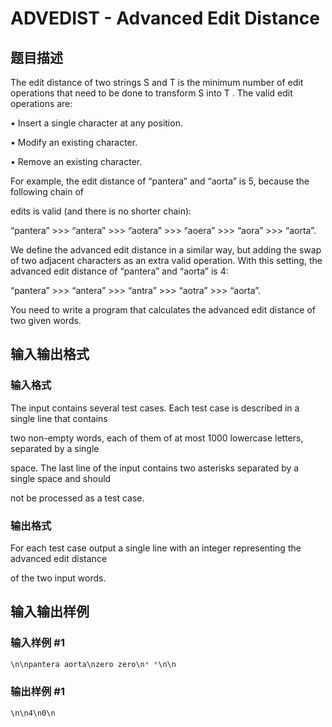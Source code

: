 # ADVEDIST - Advanced Edit Distance

## 题目描述

The edit distance of two strings S and T is the minimum number of edit operations that need to be done to transform S into T . The valid edit operations are:

• Insert a single character at any position.

• Modify an existing character.

• Remove an existing character.

For example, the edit distance of “pantera” and “aorta” is 5, because the following chain of

edits is valid (and there is no shorter chain):

“pantera” >>> “antera” >>> “aotera” >>> “aoera” >>> “aora” >>> “aorta”.

We define the advanced edit distance in a similar way, but adding the swap of two adjacent characters as an extra valid operation. With this setting, the advanced edit distance of “pantera” and “aorta” is 4:

“pantera” >>> “antera” >>> “antra” >>> “aotra” >>> “aorta”.

You need to write a program that calculates the advanced edit distance of two given words.

## 输入输出格式

### 输入格式

The input contains several test cases. Each test case is described in a single line that contains

two non-empty words, each of them of at most 1000 lowercase letters, separated by a single

space. The last line of the input contains two asterisks separated by a single space and should

not be processed as a test case.

### 输出格式

For each test case output a single line with an integer representing the advanced edit distance

of the two input words.

## 输入输出样例

### 输入样例 #1

```cpp
\n\npantera aorta\nzero zero\n* *\n\n
```


### 输出样例 #1

```cpp
\n\n4\n0\n
```


